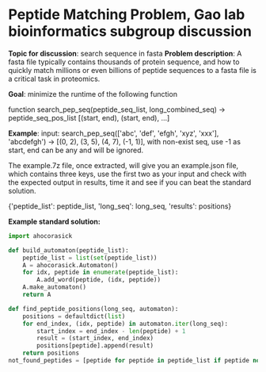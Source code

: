 # Peptide Matching Problem, Gao lab bioinformatics subgroup discussion

**Topic for discussion**: search sequence in fasta
**Problem description**: A fasta file typically contains thousands of protein sequence, and how to quickly match millions or even billions of peptide sequences to a fasta file is a critical task in proteomics.

**Goal**: minimize the runtime of the following function
 
function search_pep_seq(peptide_seq_list, long_combined_seq) -> peptide_seq_pos_list [(start, end), (start, end), ...]
 
**Example**: 
input: search_pep_seq(['abc', 'def', 'efgh', 'xyz', 'xxx'], 'abcdefgh') -> [(0, 2), (3, 5), (4, 7), (-1, 1)], with non-exist seq, use -1 as start, end can be any and will be ignored.
 
The example.7z file, once extracted, will give you an example.json file, which contains three keys, use the first two as your input and check with the expected output in results, time it and see if you can beat the standard solution.
 
{'peptide_list': peptide_list, 'long_seq': long_seq, 'results': positions}
 
 
**Example standard solution:**
```python
import ahocorasick

def build_automaton(peptide_list):
    peptide_list = list(set(peptide_list))
    A = ahocorasick.Automaton()
    for idx, peptide in enumerate(peptide_list):
        A.add_word(peptide, (idx, peptide))
    A.make_automaton()
    return A

def find_peptide_positions(long_seq, automaton):
    positions = defaultdict(list)
    for end_index, (idx, peptide) in automaton.iter(long_seq):
        start_index = end_index - len(peptide) + 1
        result = (start_index, end_index)
        positions[peptide].append(result)
    return positions
not_found_peptides = [peptide for peptide in peptide_list if peptide not in positions]
